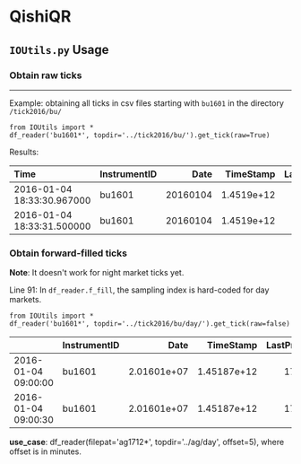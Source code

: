 # QishiQR

## `IOUtils.py` Usage
### Obtain raw ticks
---
Example: obtaining all ticks in csv files starting with `bu1601` in the directory `/tick2016/bu/`
```
from IOUtils import *
df_reader('bu1601*', topdir='../tick2016/bu/').get_tick(raw=True)
```
Results:

| Time                       | InstrumentID   |     Date |   TimeStamp |   LastPrice |   HighPrice |   LowPrice |   Volume |   Turnover |   AccVolume |   AccTurnover |   SettlePrice |   OpenInterest |   AskPrice1 |   AskPrice2 |   AskPrice3 |   AskPrice4 |   AskPrice5 |   AskVolume1 |   AskVolume2 |   AskVolume3 |   AskVolume4 |   AskVolume5 |   BidPrice1 |   BidPrice2 |   BidPrice3 |   BidPrice4 |   BidPrice5 |   BidVolume1 |   BidVolume2 |   BidVolume3 |   BidVolume4 |   BidVolume5 |   Type |   AveragePrice |   UpperLimitPrice |   LowerLimitPrice | UpdateTime   |
|:---------------------------|:---------------|---------:|------------:|------------:|------------:|-----------:|---------:|-----------:|------------:|--------------:|--------------:|---------------:|------------:|------------:|------------:|------------:|------------:|-------------:|-------------:|-------------:|-------------:|-------------:|------------:|------------:|------------:|------------:|------------:|-------------:|-------------:|-------------:|-------------:|-------------:|-------:|---------------:|------------------:|------------------:|:-------------|
| 2016-01-04 18:33:30.967000 | bu1601         | 20160104 |  1.4519e+12 |        1630 |        1630 |       1630 |        0 |         -1 |           0 |             0 |            -1 |          20284 |           0 |           0 |           0 |           0 |           0 |            0 |            0 |            0 |            0 |            0 |           0 |           0 |           0 |           0 |           0 |            0 |            0 |            0 |            0 |            0 |     -1 |              0 |              1734 |              1536 | 18:33:30.967 |
| 2016-01-04 18:33:31.500000 | bu1601         | 20160104 |  1.4519e+12 |        1630 |        1630 |       1630 |        0 |          0 |           0 |             0 |            -1 |          20284 |           0 |           0 |           0 |           0 |           0 |            0 |            0 |            0 |            0 |            0 |           0 |           0 |           0 |           0 |           0 |            0 |            0 |            0 |            0 |            0 |     -1 |              0 |              1734 |              1536 | 18:33:31.500 |



### Obtain forward-filled ticks

__Note__: It doesn't work for night market ticks yet.

Line 91: In `df_reader.f_fill`, the sampling index is hard-coded for day markets.


```
from IOUtils import *
df_reader('bu1601*', topdir='../tick2016/bu/day/').get_tick(raw=false)
```
|                     | InstrumentID   |        Date |   TimeStamp |   LastPrice |   HighPrice |   LowPrice |   Volume |   Turnover |   AccVolume |    AccTurnover |   SettlePrice |   OpenInterest |   AskPrice1 |   AskPrice2 |   AskPrice3 |   AskPrice4 |   AskPrice5 |   AskVolume1 |   AskVolume2 |   AskVolume3 |   AskVolume4 |   AskVolume5 |   BidPrice1 |   BidPrice2 |   BidPrice3 |   BidPrice4 |   BidPrice5 |   BidVolume1 |   BidVolume2 |   BidVolume3 |   BidVolume4 |   BidVolume5 |   Type |   AveragePrice |   UpperLimitPrice |   LowerLimitPrice | UpdateTime   |
|:--------------------|:---------------|------------:|------------:|------------:|------------:|-----------:|---------:|-----------:|------------:|---------------:|--------------:|---------------:|------------:|------------:|------------:|------------:|------------:|-------------:|-------------:|-------------:|-------------:|-------------:|------------:|------------:|------------:|------------:|------------:|-------------:|-------------:|-------------:|-------------:|-------------:|-------:|---------------:|------------------:|------------------:|:-------------|
| 2016-01-04 09:00:00 | bu1601         | 2.01601e+07 | 1.45187e+12 |        1702 |        1702 |       1702 |        4 |      68080 |           4 | 68080          |            -1 |          22640 |        1718 |           0 |           0 |           0 |           0 |            3 |            0 |            0 |            0 |            0 |        1700 |           0 |           0 |           0 |           0 |            1 |            0 |            0 |            0 |            0 |     -1 |           1702 |              1812 |              1606 | 08:59:00.500 |
| 2016-01-04 09:00:30 | bu1601         | 2.01601e+07 | 1.45187e+12 |        1706 |        1724 |       1702 |        0 |          0 |          70 |     1.2012e+06 |            -1 |          22666 |        1708 |           0 |           0 |           0 |           0 |            8 |            0 |            0 |            0 |            0 |        1706 |           0 |           0 |           0 |           0 |            1 |            0 |            0 |            0 |            0 |     -1 |           1716 |              1812 |              1606 | 09:00:30.000 |


__use_case__: df_reader(filepat='ag1712*', topdir='../ag/day', offset=5), where offset is in minutes.
